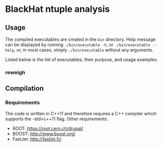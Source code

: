 # BlackHat ntuple analysis

## Usage

The compiled executables are created in the `bin` directory. Help message can be displayed by running `./bin/executable -h`, or `./bin/executable --help`, or, in most cases, simply `./bin/executable` without any arguments.

Listed below is the list of executables, their purpose, and usage examples.

### reweigh




## Compilation

### Requirements
The code is written in C++11 and therefore requires a C++ compiler which supports the -std=c++11 flag.
Other requirements:
* ROOT: <https://root.cern.ch/drupal/>
* BOOST: <http://www.boost.org/>
* FastJet: <http://fastjet.fr/>
